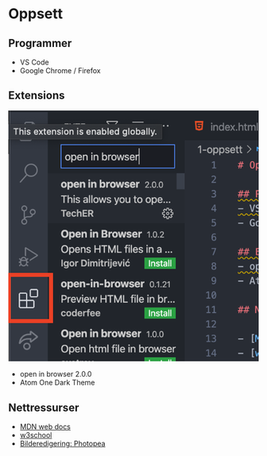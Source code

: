 # Oppsett

## Programmer
- VS Code
- Google Chrome / Firefox

## Extensions

![extensions i VS Code](extensions.png)

- open in browser 2.0.0
- Atom One Dark Theme

## Nettressurser

- [MDN web docs](https://developer.mozilla.org/en-US/)
- [w3school](https://www.w3schools.com/)
- [Bilderedigering: Photopea](https://www.photopea.com/)
